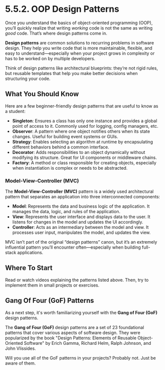 # 5.5.2. OOP Design Patterns

Once you understand the basics of object-oriented programming (OOP), you’ll quickly realize that writing _working_ code is not the same as writing _good_ code. That’s where design patterns come in.

**Design patterns** are common solutions to recurring problems in software design. They help you write code that is more maintainable, flexible, and easy to understand—especially when your project grows in complexity or has to be worked on by multiple developers.

Think of design patterns like architectural blueprints: they’re not rigid rules, but reusable templates that help you make better decisions when structuring your code.

## What You Should Know

Here are a few beginner-friendly design patterns that are useful to know as a student:

- **Singleton**: Ensures a class has only one instance and provides a global point of access to it. Commonly used for logging, config managers, etc.
- **Observer**: A pattern where one object notifies others when its state changes. Useful for building event systems or GUIs.
- **Strategy**: Enables selecting an algorithm at runtime by encapsulating different behaviors behind a common interface.
- **Decorator**: Adds responsibilities to an object dynamically without modifying its structure. Great for UI components or middleware chains.
- **Factory**: A method or class responsible for creating objects, especially when instantiation is complex or needs to be abstracted.

### Model-View-Controller (MVC)

The **Model-View-Controller (MVC)** pattern is a widely used architectural pattern that separates an application into three interconnected components:

- **Model**: Represents the data and business logic of the application. It manages the data, logic, and rules of the application.
- **View**: Represents the user interface and displays data to the user. It listens for changes in the model and updates the UI accordingly.
- **Controller**: Acts as an intermediary between the model and view. It processes user input, manipulates the model, and updates the view.

MVC isn’t part of the original “design patterns” canon, but it’s an extremely influential pattern you’ll encounter often—especially when building full-stack applications.

## Where To Start

Read or watch videos explaining the patterns listed above. Then, try to implement them in small projects or exercises.

## Gang Of Four (GoF) Patterns

As a next step, it's worth familiarizing yourself with the **Gang of Four (GoF)** design patterns.

The **Gang of Four (GoF)** design patterns are a set of 23 foundational patterns that cover various aspects of software design. They were popularized by the book "Design Patterns: Elements of Reusable Object-Oriented Software" by Erich Gamma, Richard Helm, Ralph Johnson, and John Vlissides.

Will you use all of the GoF patterns in your projects? Probably not. Just be aware of them.
